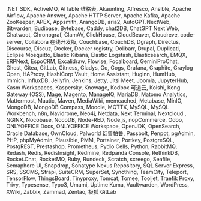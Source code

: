 .NET SDK, ActiveMQ, AITable 维格表, Akaunting, Alfresco, Ansible, Apache Airflow, Apache Answer, Apache HTTP Server, Apache Kafka, Apache ZooKeeper, APEX, Appsmith, ArangoDB, aria2, AutoGPT.NextWeb, Bitwarden, Budibase, Bytebase, Caddy, chat2DB, ChatGPT Next Web, Chatwoot, Chronograf, ClamAV, ClickHouse, CloudBeaver, Cloudreve, code-server, Collabora 在线开发版, Couchbase, CouchDB, Dgraph, Directus, Discourse, Discuz, Docker, Docker registry, Dolibarr, Drupal, Duplicati, Eclipse Mosquitto, Elastic Kibana, Elastic Logstash, Elasticsearch, EMQX, ERPNext, EspoCRM, Excalidraw, Flowise, Focalboard, GeminiProChat, Ghost, Gitea, GitLab, Gitness, Gladys, Go, Gogs, Grafana, Graphite, Graylog Open, HAProxy, HashiCorp Vault, Home Assistant, Huginn, HumHub, Immich, InfluxDB, Jellyfin, Jenkins, Jetty, Jitsi Meet, Joomla, JupyterHub, Kasm Workspaces, Kaspersky, Knowage, Kodbox 可道云, Koishi, Kong Gateway (OSS), Mage, Magento, ManageIQ, MariaDB, Matomo Analytics, Mattermost, Mautic, Maven, MediaWiki, memcached, Metabase, MinIO, MongoDB, MongoDB Compass, Moodle, MQTTX, MySQL, MySQL Workbench, n8n, Navidrome, Neo4j, Netdata, Next Terminal, Nextcloud , NGINX, Nocobase, NocoDB, Node-RED, Node.js, nopCommerce, Odoo, ONLYOFFICE Docs, ONLYOFFICE Workspace, OpenJDK, OpenSearch, Oracle Database, OwnCloud, Palworld 幻兽帕鲁, Passbolt, Penpot, pgAdmin, PHP, phpMyAdmin, Plausible, PMM, Portainer, Portkey, PostgreSQL, PostgREST, Prestashop, Prometheus, Pydio Cells, Python, RabbitMQ, Redash, Redis, RedisInsight, Redmine, Redpanda Console, RethinkDB, Rocket.Chat, RocketMQ, Ruby, Rundeck, Scratch, screego, Seafile, Semaphore UI, Snapdrop, Sonatype Nexus Repository, SQL Server Express, SRS, SSCMS, Strapi, SuiteCRM, SuperSet, Syncthing, TeamCity, Teleport, TensorFlow, ThingsBoard, Tinyproxy, Tomcat, Tomee, Tooljet, Traefik Proxy, Trivy, Typesense, Typo3, Umami, Uptime Kuma, Vaultwarden, WordPress, XWiki, Zabbix, Zammad, Zentao, 极狐 GitLab
